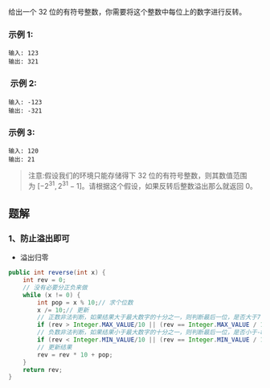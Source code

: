 给出一个 32 位的有符号整数，你需要将这个整数中每位上的数字进行反转。

### 示例 1:
```
输入: 123
输出: 321
```
###  示例 2:
```
输入: -123
输出: -321
```
### 示例 3:
```
输入: 120
输出: 21
```
> 注意:假设我们的环境只能存储得下 32 位的有符号整数，则其数值范围为 $[−2^{31},  2^{31} − 1]$。请根据这个假设，如果反转后整数溢出那么就返回 0。
<!-- 
来源：力扣（LeetCode）
链接：https://leetcode-cn.com/problems/reverse-integer
著作权归领扣网络所有。商业转载请联系官方授权，非商业转载请注明出处。 -->
## 题解
### 1、防止溢出即可
- 溢出归零
```java
public int reverse(int x) {
    int rev = 0;
    // 没有必要分正负来做
    while (x != 0) {
        int pop = x % 10;// 求个位数
        x /= 10;// 更新
        // 正数非法判断，如果结果大于最大数字的十分之一，则判断最后一位，是否大于7
        if (rev > Integer.MAX_VALUE/10 || (rev == Integer.MAX_VALUE / 10 && pop > 7)) return 0;
        // 负数非法判断，如果结果小于最大数字的十分之一，则判断最后一位，是否小于-8
        if (rev < Integer.MIN_VALUE/10 || (rev == Integer.MIN_VALUE / 10 && pop < -8)) return 0;
        // 更新结果
        rev = rev * 10 + pop;
    }
    return rev;
}
```